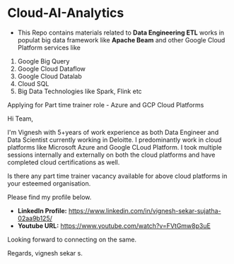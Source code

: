 # Cloud-AI-Analytics

* This Repo contains materials related to **Data Engineering ETL** works in populat big data framework like **Apache Beam** and other Google Cloud Platform services like

1. Google Big Query
2. Google Cloud Dataflow
3. Google Cloud Datalab
4. Cloud SQL 
5. Big Data Technologies like Spark, Flink etc

Applying for Part time trainer role - Azure and GCP Cloud Platforms

Hi Team,

I'm Vignesh with 5+years of work experience as both Data Engineer and Data Scientist currently working in Deloitte. I predominantly work in cloud platforms like Microsoft Azure and Google CLoud Platform. I took multiple sessions internally and externally on both the cloud platforms and have completed cloud certifications as well.

Is there any part time trainer vacancy available for above cloud platforms in your esteemed organisation. 

Please find my profile below.

* **__LinkedIn Profile:__** https://www.linkedin.com/in/vignesh-sekar-sujatha-02aa9b125/
* **__Youtube URL:__** https://www.youtube.com/watch?v=FVtGmw8p3uE

Looking forward to connecting on the same.

Regards,
vignesh sekar s. 





